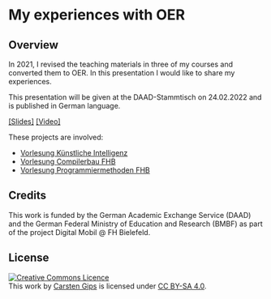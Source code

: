 # My experiences with OER

## Overview

In 2021, I revised the teaching materials in three of my courses and converted them to OER. In this presentation I would like to share my experiences.

This presentation will be given at the DAAD-Stammtisch on 24.02.2022 and is published in German language.

[[Slides]](slides.pdf)
[[Video]](https://youtu.be/qnhLQzEyNrA)

These projects are involved:
-   [Vorlesung Künstliche Intelligenz](https://github.com/KI-Vorlesung)
-   [Vorlesung Compilerbau FHB](https://github.com/Compilerbau)
-   [Vorlesung Programmiermethoden FHB](https://github.com/PM-Dungeon)


## Credits

This work is funded by the German Academic Exchange Service (DAAD) and the German Federal Ministry of Education and Research (BMBF) as part of the project Digital Mobil @ FH Bielefeld.


## License

<!-- https://creativecommons.org/choose/ -->
<a rel="license" href="http://creativecommons.org/licenses/by-sa/4.0/"><img alt="Creative Commons Licence" style="border-width:0" src="https://i.creativecommons.org/l/by-sa/4.0/88x31.png" /></a><br />This work by <a xmlns:cc="http://creativecommons.org/ns#" href="https://github.com/cagix" property="cc:attributionName" rel="cc:attributionURL">Carsten Gips</a> is licensed under <a rel="license" href="http://creativecommons.org/licenses/by-sa/4.0/">CC BY-SA 4.0</a>.
